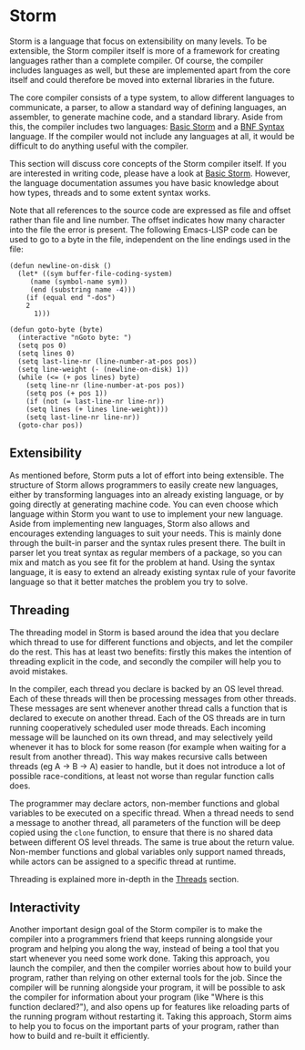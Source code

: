 Storm
=======

Storm is a language that focus on extensibility on many levels. To be extensible, the Storm compiler
itself is more of a framework for creating languages rather than a complete compiler. Of course, the
compiler includes languages as well, but these are implemented apart from the core itself and could
therefore be moved into external libraries in the future.

The core compiler consists of a type system, to allow different languages to communicate, a parser,
to allow a standard way of defining languages, an assembler, to generate machine code, and a
standard library. Aside from this, the compiler includes two languages: [Basic Storm][1] and a [BNF
Syntax][2] language. If the compiler would not include any languages at all, it would be difficult
to do anything useful with the compiler.

This section will discuss core concepts of the Storm compiler itself. If you are interested in
writing code, please have a look at [Basic Storm][1]. However, the language documentation assumes
you have basic knowledge about how types, threads and to some extent syntax works.

Note that all references to the source code are expressed as file and offset rather than file and
line number. The offset indicates how many character into the file the error is present. The
following Emacs-LISP code can be used to go to a byte in the file, independent on the line endings
used in the file:

```
(defun newline-on-disk ()
  (let* ((sym buffer-file-coding-system)
	 (name (symbol-name sym))
	 (end (substring name -4)))
    (if (equal end "-dos")
	2
      1)))

(defun goto-byte (byte)
  (interactive "nGoto byte: ")
  (setq pos 0)
  (setq lines 0)
  (setq last-line-nr (line-number-at-pos pos))
  (setq line-weight (- (newline-on-disk) 1))
  (while (<= (+ pos lines) byte)
    (setq line-nr (line-number-at-pos pos))
    (setq pos (+ pos 1))
    (if (not (= last-line-nr line-nr))
	(setq lines (+ lines line-weight)))
    (setq last-line-nr line-nr))
  (goto-char pos))

```

Extensibility
-------------

As mentioned before, Storm puts a lot of effort into being extensible. The structure of Storm allows
programmers to easily create new languages, either by transforming languages into an already
existing language, or by going directly at generating machine code. You can even choose which
language within Storm you want to use to implement your new language. Aside from implementing new
languages, Storm also allows and encourages extending languages to suit your needs. This is mainly
done through the built-in parser and the syntax rules present there. The built in parser let you
treat syntax as regular members of a package, so you can mix and match as you see fit for the
problem at hand. Using the syntax language, it is easy to extend an already existing syntax rule of
your favorite language so that it better matches the problem you try to solve.

Threading
----------


The threading model in Storm is based around the idea that you declare which thread to use for
different functions and objects, and let the compiler do the rest. This has at least two benefits:
firstly this makes the intention of threading explicit in the code, and secondly the compiler will
help you to avoid mistakes.

In the compiler, each thread you declare is backed by an OS level thread. Each of these threads will
then be processing messages from other threads. These messages are sent whenever another thread
calls a function that is declared to execute on another thread.  Each of the OS threads are in turn
running cooperatively scheduled user mode threads.  Each incoming message will be launched on its
own thread, and may selectively yeild whenever it has to block for some reason (for example when
waiting for a result from another thread).  This way makes recursive calls between threads (eg A ->
B -> A) easier to handle, but it does not introduce a lot of possible race-conditions, at least not
worse than regular function calls does.

The programmer may declare actors, non-member functions and global variables to be executed on a
specific thread. When a thread needs to send a message to another thread, all parameters of the
function will be deep copied using the `clone` function, to ensure that there is no shared data
between different OS level threads. The same is true about the return value. Non-member functions
and global variables only support named threads, while actors can be assigned to a specific thread
at runtime.

Threading is explained more in-depth in the [Threads][3] section.


Interactivity
--------------

Another important design goal of the Storm compiler is to make the compiler into a programmers
friend that keeps running alongside your program and helping you along the way, instead of being a
tool that you start whenever you need some work done. Taking this approach, you launch the compiler,
and then the compiler worries about how to build your program, rather than relying on other external
tools for the job. Since the compiler will be running alongside your program, it will be possible to
ask the compiler for information about your program (like "Where is this function declared?"), and
also opens up for features like reloading parts of the running program without restarting it. Taking
this approach, Storm aims to help you to focus on the important parts of your program, rather than
how to build and re-built it efficiently.


[1]: md://Basic_Storm
[2]: md://BNF_Syntax
[3]: md://Storm/Threads

